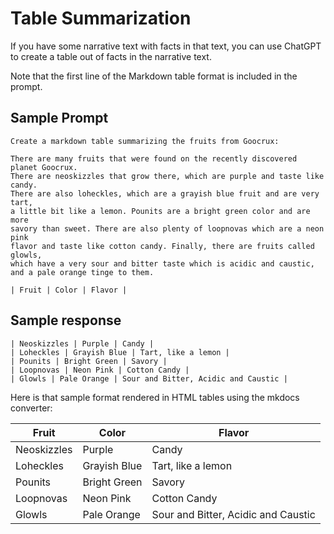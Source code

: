 # Table Summarization

If you have some narrative text with facts in that text, you can use ChatGPT 
to create a table out of facts in the narrative text.

Note that the first line of the Markdown table format is included in the prompt.

## Sample Prompt
```
Create a markdown table summarizing the fruits from Goocrux:

There are many fruits that were found on the recently discovered planet Goocrux. 
There are neoskizzles that grow there, which are purple and taste like candy. 
There are also loheckles, which are a grayish blue fruit and are very tart, 
a little bit like a lemon. Pounits are a bright green color and are more 
savory than sweet. There are also plenty of loopnovas which are a neon pink 
flavor and taste like cotton candy. Finally, there are fruits called glowls, 
which have a very sour and bitter taste which is acidic and caustic, 
and a pale orange tinge to them.

| Fruit | Color | Flavor |
```

## Sample response

```
| Neoskizzles | Purple | Candy |
| Loheckles | Grayish Blue | Tart, like a lemon |
| Pounits | Bright Green | Savory |
| Loopnovas | Neon Pink | Cotton Candy |
| Glowls | Pale Orange | Sour and Bitter, Acidic and Caustic |
```

Here is that sample format rendered in HTML tables using the mkdocs converter:

| Fruit | Color | Flavor |
|-------|-------|--------|
| Neoskizzles | Purple | Candy |
| Loheckles | Grayish Blue | Tart, like a lemon |
| Pounits | Bright Green | Savory |
| Loopnovas | Neon Pink | Cotton Candy |
| Glowls | Pale Orange | Sour and Bitter, Acidic and Caustic |
